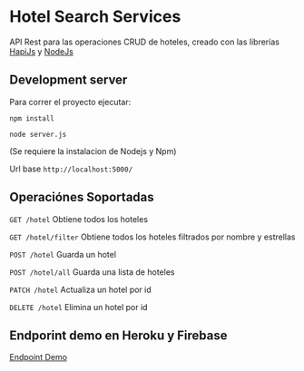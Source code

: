 # Hotel Search Services

API Rest para las operaciones CRUD de hoteles, creado con las librerías [HapiJs](https://hapijs.com/) y [NodeJs](https://nodejs.org/es/)

## Development server

Para correr el proyecto ejecutar:

`npm install`

`node server.js`

(Se requiere la instalacion de Nodejs y Npm)

Url base `http://localhost:5000/`

## Operaciónes Soportadas

`GET /hotel` Obtiene todos los hoteles

`GET /hotel/filter` Obtiene todos los hoteles filtrados por nombre y estrellas

`POST /hotel` Guarda un hotel

`POST /hotel/all` Guarda una lista de hoteles

`PATCH /hotel` Actualiza un hotel por id

`DELETE /hotel` Elimina un hotel por id


## Endporint demo en Heroku y Firebase
[Endpoint Demo](https://infinite-retreat-72098.herokuapp.com/)
